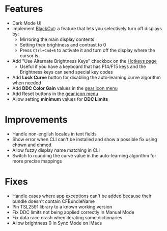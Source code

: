 # Features

* Dark Mode UI
* Implement [BlackOut](https://lunar.fyi/#blackout): a feature that lets you selectively turn off displays by:
    * Mirroring the main display contents
    * Setting their brightness and contrast to 0
    * Press `Ctrl+Cmd+6` to activate it and turn off the display where the cursor is
* Add "Use Alternate Brightness Keys" checkbox on the [Hotkeys page](lunar://hotkeys)
    * Useful if you have a keyboard that has F14/F15 keys and the Brightness keys can send special key codes
* Add **Lock Curve** button for disabling the auto-learning curve algorithm when needed
* Add **DDC Color Gain** values in the [gear icon menu](lunar://display/settings)
* Add Reset buttons in the [gear icon menu](lunar://display/settings)
* Allow setting **minimum** values for **DDC Limits**

# Improvements

* Handle non-english locales in text fields
* Show error when CLI can't be installed and show a possible fix using chown and chmod
* Allow fuzzy display name matching in CLI
* Switch to rounding the curve value in the auto-learning algorithm for more precise mappings

# Fixes

* Handle cases where app exceptions can't be added because their bundle doesn't contain CFBundleName
* Pin TSL2591 library to a known working version
* Fix DDC limits not being applied correctly in Manual Mode
* Fix data race crash when iterating some dictionaries
* Allow brightness 0 in Sync Mode on iMacs 
